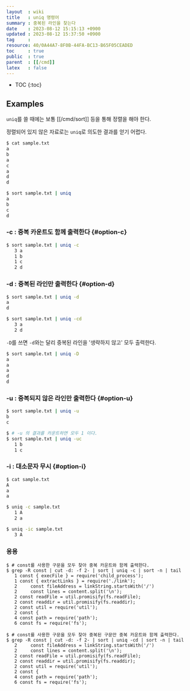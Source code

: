 ```yaml
---
layout  : wiki
title   : uniq 명령어
summary : 중복된 라인을 찾는다
date    : 2023-08-12 15:15:13 +0900
updated : 2023-08-12 15:37:50 +0900
tag     : 
resource: 40/0A44A7-8F0B-44FA-BC13-B65F05CEADED
toc     : true
public  : true
parent  : [[/cmd]]
latex   : false
---
```

* TOC
{:toc}

## Examples

`uniq`를 쓸 때에는 보통 [[/cmd/sort]] 등을 통해 정렬을 해야 한다.

정렬되어 있지 않은 자료로는 `uniq`로 의도한 결과를 얻기 어렵다.

```bash
$ cat sample.txt
a
b
a
c
a
d
d

$ sort sample.txt | uniq
a
b
c
d
```

### -c : 중복 카운트도 함께 출력한다 {#option-c}

```bash
$ sort sample.txt | uniq -c
   3 a
   1 b
   1 c
   2 d
```

### -d : 중복된 라인만 출력한다 {#option-d}

```bash
$ sort sample.txt | uniq -d
a
d

$ sort sample.txt | uniq -cd
   3 a
   2 d
```

`-D`를 쓰면 `-d`와는 달리 중복된 라인을 '생략하지 않고' 모두 출력한다.

```bash
$ sort sample.txt | uniq -D
a
a
a
d
d
```

### -u : 중복되지 않은 라인만 출력한다 {#option-u}

```bash
$ sort sample.txt | uniq -u
b
c

$ # -u 의 결과를 카운트하면 모두 1 이다.
$ sort sample.txt | uniq -uc
   1 b
   1 c
```

### -i : 대소문자 무시 {#option-i}

```bash
$ cat sample.txt
A
a
a

$ uniq -c sample.txt
   1 A
   2 a

$ uniq -ic sample.txt
   3 A
```

### 응용

```
$ # const를 사용한 구문을 모두 찾아 중복 카운트와 함께 출력한다.
$ grep -R const | cut -d: -f 2- | sort | uniq -c | sort -n | tail
   1 const { execFile } = require('child_process');
   1 const { extractLinks } = require('./link');
   2     const fileAddress = linkString.startsWith('/')
   2     const lines = content.split('\n');
   2 const readFile = util.promisify(fs.readFile);
   2 const readdir = util.promisify(fs.readdir);
   2 const util = require('util');
   2 const {
   4 const path = require('path');
   6 const fs = require('fs');
```

```
$ # const를 사용한 구문을 모두 찾아 중복된 구문만 중복 카운트와 함께 출력한다.
$ grep -R const | cut -d: -f 2- | sort | uniq -cd | sort -n | tail
   2     const fileAddress = linkString.startsWith('/')
   2     const lines = content.split('\n');
   2 const readFile = util.promisify(fs.readFile);
   2 const readdir = util.promisify(fs.readdir);
   2 const util = require('util');
   2 const {
   4 const path = require('path');
   6 const fs = require('fs');
```

